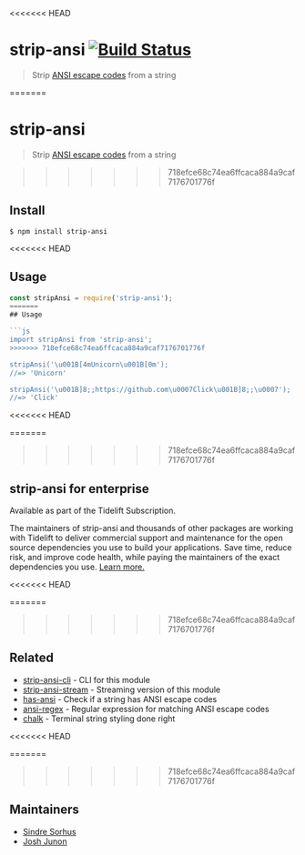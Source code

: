<<<<<<< HEAD
# strip-ansi [![Build Status](https://travis-ci.org/chalk/strip-ansi.svg?branch=master)](https://travis-ci.org/chalk/strip-ansi)

> Strip [ANSI escape codes](https://en.wikipedia.org/wiki/ANSI_escape_code) from a string


=======
# strip-ansi

> Strip [ANSI escape codes](https://en.wikipedia.org/wiki/ANSI_escape_code) from a string

>>>>>>> 718efce68c74ea6ffcaca884a9caf7176701776f
## Install

```
$ npm install strip-ansi
```

<<<<<<< HEAD

## Usage

```js
const stripAnsi = require('strip-ansi');
=======
## Usage

```js
import stripAnsi from 'strip-ansi';
>>>>>>> 718efce68c74ea6ffcaca884a9caf7176701776f

stripAnsi('\u001B[4mUnicorn\u001B[0m');
//=> 'Unicorn'

stripAnsi('\u001B]8;;https://github.com\u0007Click\u001B]8;;\u0007');
//=> 'Click'
```

<<<<<<< HEAD

=======
>>>>>>> 718efce68c74ea6ffcaca884a9caf7176701776f
## strip-ansi for enterprise

Available as part of the Tidelift Subscription.

The maintainers of strip-ansi and thousands of other packages are working with Tidelift to deliver commercial support and maintenance for the open source dependencies you use to build your applications. Save time, reduce risk, and improve code health, while paying the maintainers of the exact dependencies you use. [Learn more.](https://tidelift.com/subscription/pkg/npm-strip-ansi?utm_source=npm-strip-ansi&utm_medium=referral&utm_campaign=enterprise&utm_term=repo)

<<<<<<< HEAD

=======
>>>>>>> 718efce68c74ea6ffcaca884a9caf7176701776f
## Related

- [strip-ansi-cli](https://github.com/chalk/strip-ansi-cli) - CLI for this module
- [strip-ansi-stream](https://github.com/chalk/strip-ansi-stream) - Streaming version of this module
- [has-ansi](https://github.com/chalk/has-ansi) - Check if a string has ANSI escape codes
- [ansi-regex](https://github.com/chalk/ansi-regex) - Regular expression for matching ANSI escape codes
- [chalk](https://github.com/chalk/chalk) - Terminal string styling done right

<<<<<<< HEAD

=======
>>>>>>> 718efce68c74ea6ffcaca884a9caf7176701776f
## Maintainers

- [Sindre Sorhus](https://github.com/sindresorhus)
- [Josh Junon](https://github.com/qix-)

